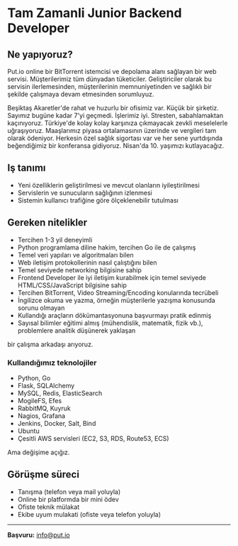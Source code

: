 # Tam Zamanli Junior Backend Developer

## Ne yapıyoruz?

Put.io online bir BitTorrent istemcisi ve depolama alanı sağlayan bir web servisi. Müşterilerimiz tüm dünyadan tüketiciler. Geliştiriciler olarak bu servisin ilerlemesinden, müşterilerinin memnuniyetinden ve sağlıklı bir şekilde çalışmaya devam etmesinden sorumluyuz.

Beşiktaş Akaretler'de rahat ve huzurlu bir ofisimiz var. Küçük bir şirketiz. Sayımız bugüne kadar 7'yi geçmedi. İşlerimiz iyi. Stresten, sabahlamaktan kaçınıyoruz. Türkiye'de kolay kolay karşınıza çıkmayacak zevkli meselelerle uğraşıyoruz. Maaşlarımız piyasa ortalamasının üzerinde ve vergileri tam olarak ödeniyor. Herkesin özel sağlık sigortası var ve her sene yurtdışında beğendiğimiz bir konferansa gidiyoruz. Nisan'da 10. yaşımızı kutlayacağız. 

## Iş tanımı

* Yeni özelliklerin geliştirilmesi ve mevcut olanların iyileştirilmesi
* Servislerin ve sunucuların sağlığının izlenmesi
* Sistemin kullanıcı trafiğine göre ölçeklenebilir tutulması

## Gereken nitelikler

* Tercihen 1-3 yil deneyimli
* Python programlama diline hakim, tercihen Go ile de çalışmış
* Temel veri yapıları ve algoritmaları bilen
* Web iletişim protokollerinin nasıl çalıştığını bilen
* Temel seviyede networking bilgisine sahip
* Frontend Developer ile iyi iletişim kurabilmek için temel seviyede HTML/CSS/JavaScript bilgisine sahip 
* Tercihen BitTorrent, Video Streaming/Encoding konularında tecrübeli
* İngilizce okuma ve yazma, örneğin müşterilerle yazışma konusunda sorunu olmayan
* Kullandığı araçların dökümantasyonuna başvurmayı pratik edinmiş
* Sayısal bilimler eğitimi almış (mühendislik, matematik, fizik vb.), problemlere analitik düşünerek yaklaşan

bir çalışma arkadaşı arıyoruz.

### Kullandığımız teknolojiler

* Python, Go
* Flask, SQLAlchemy
* MySQL, Redis, ElasticSearch
* MogileFS, Efes
* RabbitMQ, Kuyruk
* Nagios, Grafana
* Jenkins, Docker, Salt, Bind
* Ubuntu
* Çesitli AWS servisleri (EC2, S3, RDS, Route53, ECS)

Ama değişime açığız.

## Görüşme süreci
 * Tanışma (telefon veya mail yoluyla)
 * Online bir platformda bir mini ödev
 * Ofiste teknik mülakat
 * Ekibe uyum mulakati (ofiste veya telefon yoluyla)
 
---

**Başvuru:** info@put.io
